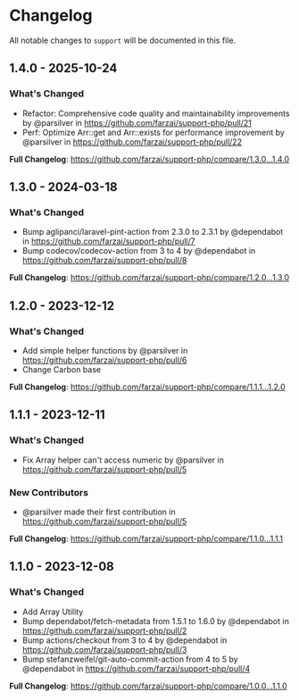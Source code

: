 # Changelog

All notable changes to `support` will be documented in this file.

## 1.4.0 - 2025-10-24

### What's Changed

* Refactor: Comprehensive code quality and maintainability improvements by @parsilver in https://github.com/farzai/support-php/pull/21
* Perf: Optimize Arr::get and Arr::exists for performance improvement by @parsilver in https://github.com/farzai/support-php/pull/22

**Full Changelog**: https://github.com/farzai/support-php/compare/1.3.0...1.4.0

## 1.3.0 - 2024-03-18

### What's Changed

* Bump aglipanci/laravel-pint-action from 2.3.0 to 2.3.1 by @dependabot in https://github.com/farzai/support-php/pull/7
* Bump codecov/codecov-action from 3 to 4 by @dependabot in https://github.com/farzai/support-php/pull/8

**Full Changelog**: https://github.com/farzai/support-php/compare/1.2.0...1.3.0

## 1.2.0 - 2023-12-12

### What's Changed

* Add simple helper functions by @parsilver in https://github.com/farzai/support-php/pull/6
* Change Carbon base

**Full Changelog**: https://github.com/farzai/support-php/compare/1.1.1...1.2.0

## 1.1.1 - 2023-12-11

### What's Changed

* Fix Array helper can't access numeric by @parsilver in https://github.com/farzai/support-php/pull/5

### New Contributors

* @parsilver made their first contribution in https://github.com/farzai/support-php/pull/5

**Full Changelog**: https://github.com/farzai/support-php/compare/1.1.0...1.1.1

## 1.1.0 - 2023-12-08

### What's Changed

* Add Array Utility
* Bump dependabot/fetch-metadata from 1.5.1 to 1.6.0 by @dependabot in https://github.com/farzai/support-php/pull/2
* Bump actions/checkout from 3 to 4 by @dependabot in https://github.com/farzai/support-php/pull/3
* Bump stefanzweifel/git-auto-commit-action from 4 to 5 by @dependabot in https://github.com/farzai/support-php/pull/4

**Full Changelog**: https://github.com/farzai/support-php/compare/1.0.0...1.1.0
